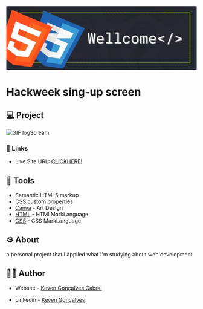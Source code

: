 
<img src="img/Wellcome.png">

# Hackweek sing-up screen
## 💻 Project

![GIF logScream](https://github.com/KevenGonCabral/Sing-up-hackweek-html/assets/116415920/944c35c7-3aab-4326-8dec-1c93c375acd0)

### 🔗 Links

- Live Site URL: [CLICKHERE!](https://your-live-site-url.com)



## 🔨 Tools 
- Semantic HTML5 markup
- CSS custom properties
- [Canva](https://www.canva.com/) - Art Design
- [HTML](https://www.w3.org/html/) - HTMl MarkLanguage
- [CSS](https://www.w3.org/Style/CSS/Overview.en.html) - CSS MarkLanguage

## ⚙ About 
a personal project that I applied what I'm studying about web development

## 👨‍💻 Author

- Website - [Keven Gonçalves Cabral](https://github.com/KevenGonCabral)

- Linkedin - [Keven Gonçalves](https://www.linkedin.com/in/keven-gon%C3%A7alves-5756a4245/)


